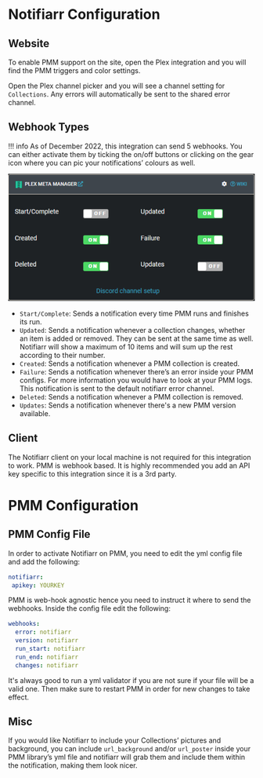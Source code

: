 # Notifiarr Configuration

## Website

To enable PMM support on the site, open the Plex integration and you will find the PMM triggers and color settings.

Open the Plex channel picker and you will see a channel setting for `Collections`. Any errors will automatically be sent to the shared error channel.

## Webhook Types

!!! info
     As of December 2022, this integration can send 5 webhooks. You can either activate them by ticking the on/off buttons or clicking on the gear icon where you can pic your notifications’ colours as well.

![notifiarr_pmm_toggles.png](../../assets/screenshots/integrations/plexmetamanger/notifiarr_pmm_toggles.png)

- `Start/Complete`: Sends a notification every time PMM runs and finishes its run.
- `Updated`: Sends a notification whenever a collection changes, whether an item is added or removed. They can be sent at the same time as well. Notifiarr will show a maximum of 10 items and will sum up the rest according to their number.
- `Created`: Sends a notification whenever a PMM collection is created.
- `Failure`: Sends a notification whenever there’s an error inside your PMM configs. For more information you would have to look at your PMM logs. This notification is sent to the default notifiarr error channel.
- `Deleted`: Sends a notification whenever a PMM collection is removed.
- `Updates`: Sends a notification whenever there's a new PMM version available.

## Client

The Notifiarr client on your local machine is not required for this integration to work. PMM is webhook based.  It is highly recommended you add an API key specific to this integration since it is a 3rd party.

# PMM Configuration

## PMM Config File

In order to activate Notifiarr on PMM, you need to edit the yml config file and add the following:

```yml
notifiarr:
 apikey: YOURKEY
```

PMM is web-hook agnostic hence you need to instruct it where to send the webhooks. Inside the config file edit the following:


```yml
webhooks:
  error: notifiarr
  version: notifiarr
  run_start: notifiarr
  run_end: notifiarr
  changes: notifiarr
```

It's always good to run a yml validator if you are not sure if your file will be a valid one. Then make sure to restart PMM in order for new changes to take effect.

## Misc

If you would like Notifiarr to include your Collections’ pictures and background, you can include `url_background` and/or `url_poster` inside your PMM library’s yml file and notifiarr will grab them and include them within the notification, making them look nicer.
